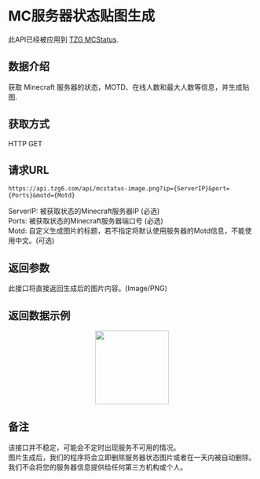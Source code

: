 # MC服务器状态贴图生成
此API已经被应用到 [TZG MCStatus](https://mcstatus.tzg6.com).
## 数据介绍
获取 Minecraft 服务器的状态，MOTD、在线人数和最大人数等信息，并生成贴图.
## 获取方式
HTTP GET
## 请求URL
```
https://api.tzg6.com/api/mcstatus-image.png?ip={ServerIP}&port={Ports}&motd={Motd}
```
ServerIP: 被获取状态的Minecraft服务器IP (必选)   
Ports: 被获取状态的Minecraft服务器端口号 (必选)   
Motd: 自定义生成图片的标题，若不指定将默认使用服务器的Motd信息，不能使用中文。(可选)   
## 返回参数
此接口将直接返回生成后的图片内容。(Image/PNG)
## 返回数据示例
<div style="text-align:center"><img style="float:middle" src='https://api.tzg6.com/api/mcstatus-image.png?ip=mc.tzg6.com&port=25565&motd=TZG-Craft' height="150"></div>

## 备注
该接口并不稳定，可能会不定时出现服务不可用的情况。   
图片生成后，我们的程序将会立即删除服务器状态图片或者在一天内被自动删除。我们不会将您的服务器信息提供给任何第三方机构或个人。
